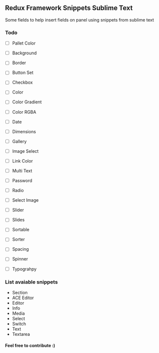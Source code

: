 ## Redux Framework Snippets Sublime Text

Some fields to help insert fields on panel using snippets from sublime text

### Todo

- [ ] Pallet Color
- [ ] Background
- [ ] Border
- [ ] Button Set
- [ ] Checkbox
- [ ] Color
- [ ] Color Gradient
- [ ] Color RGBA
- [ ] Date
- [ ] Dimensions
- [ ] Gallery
- [ ] Image Select
- [ ] Link Color
- [ ] Multi Text
- [ ] Password
- [ ] Radio
- [ ] Select Image
- [ ] Slider
- [ ] Slides
- [ ] Sortable
- [ ] Sorter
- [ ] Spacing
- [ ] Spinner
- [ ] Typograhpy


### List avaiable snippets

- Section 
- ACE Editor
- Editor
- Info
- Media
- Select
- Switch
- Text
- Textarea

#### Feel free to contribute :)
